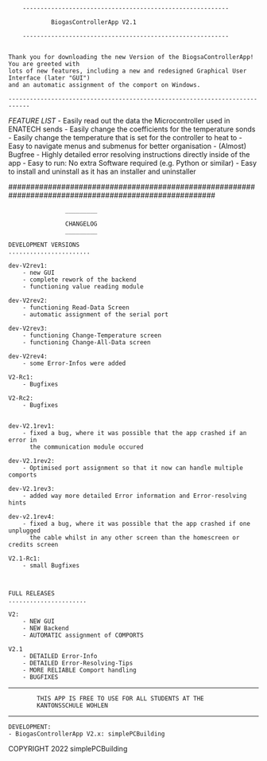 		
		
		----------------------------------------------------------
				
				BiogasControllerApp V2.1
				
		----------------------------------------------------------
		
		
	Thank you for downloading the new Version of the BiogsaControllerApp! You are greeted with 
	lots of new features, including a new and redesigned Graphical User Interface (later "GUI")
	and an automatic assignment of the comport on Windows. 
	
	----------------------------------------------------------------------------
	
*FEATURE LIST*
	- Easily read out the data the Microcontroller used in ENATECH sends
	- Easily change the coefficients for the temperature sonds
	- Easily change the temperature that is set for the controller to heat to
	- Easy to navigate menus and submenus for better organisation
	- (Almost) Bugfree
	- Highly detailed error resolving instructions directly inside of the app
	- Easy to run: No extra Software required (e.g. Python or similar)
	- Easy to install and uninstall as it has an installer and uninstaller
	

#######################################################################################################

					_________
					
					CHANGELOG
					_________
	
	DEVELOPMENT VERSIONS
	.......................
	
	dev-V2rev1:
		- new GUI
		- complete rework of the backend
		- functioning value reading module
		
	dev-V2rev2:
		- functioning Read-Data Screen
		- automatic assignment of the serial port
	
	dev-V2rev3:
		- functioning Change-Temperature screen
		- functioning Change-All-Data screen
		
	dev-V2rev4:
		- some Error-Infos were added
		
	V2-Rc1:
		- Bugfixes
		
	V2-Rc2:
		- Bugfixes
		
		
	dev-V2.1rev1:
		- fixed a bug, where it was possible that the app crashed if an error in 
		  the communication module occured
		
	dev-V2.1rev2:
		- Optimised port assignment so that it now can handle multiple comports
		
	dev-V2.1rev3:
		- added way more detailed Error information and Error-resolving hints

	dev-v2.1rev4:
		- fixed a bug, where it was possible that the app crashed if one unplugged
		  the cable whilst in any other screen than the homescreen or credits screen
		
	V2.1-Rc1:
		- small Bugfixes
	
		
		
	FULL RELEASES
	......................
	
	V2:
		- NEW GUI
		- NEW Backend
		- AUTOMATIC assignment of COMPORTS
		
	V2.1
		- DETAILED Error-Info
		- DETAILED Error-Resolving-Tips
		- MORE RELIABLE Comport handling
		- BUGFIXES
		
		

******************************************************************************************************

			THIS APP IS FREE TO USE FOR ALL STUDENTS AT THE
			KANTONSSCHULE WOHLEN
			
******************************************************************************************************


	DEVELOPMENT:
	- BiogasControllerApp V2.x: simplePCBuilding
	

	
 COPYRIGHT 2022 simplePCBuilding


	
		

